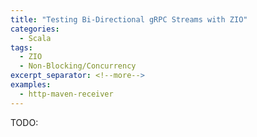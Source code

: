 ```yaml
---
title: "Testing Bi-Directional gRPC Streams with ZIO"
categories:
  - Scala
tags:
  - ZIO
  - Non-Blocking/Concurrency
excerpt_separator: <!--more-->
examples:
  - http-maven-receiver
---
```

TODO:
